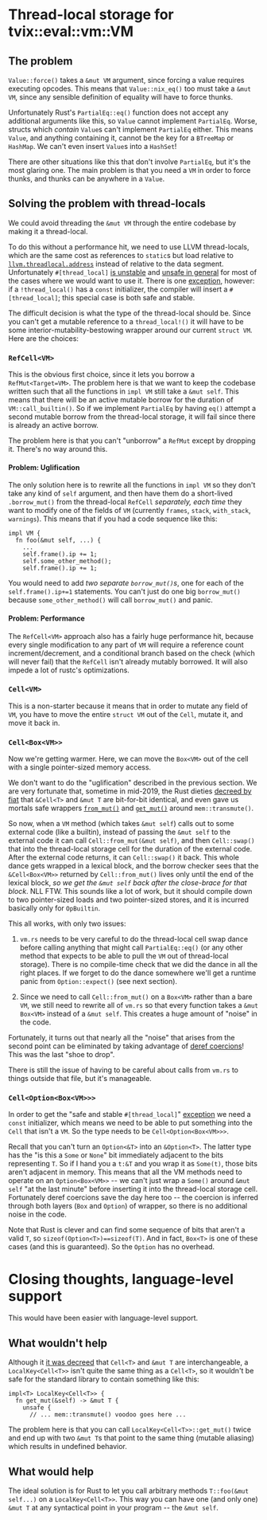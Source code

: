 # Thread-local storage for tvix::eval::vm::VM

## The problem

`Value::force()` takes a `&mut VM` argument, since forcing a value
requires executing opcodes.  This means that `Value::nix_eq()` too
must take a `&mut VM`, since any sensible definition of equality
will have to force thunks.

Unfortunately Rust's `PartialEq::eq()` function does not accept any
additional arguments like this, so `Value` cannot implement
`PartialEq`.  Worse, structs which *contain* `Value`s can't
implement `PartialEq` either.  This means `Value`, and anything
containing it, cannot be the key for a `BTreeMap` or `HashMap`.  We
can't even insert `Value`s into a `HashSet`!

There are other situations like this that don't involve `PartialEq`,
but it's the most glaring one.  The main problem is that you need a
`VM` in order to force thunks, and thunks can be anywhere in a
`Value`.

## Solving the problem with thread-locals

We could avoid threading the `&mut VM` through the entire codebase
by making it a thread-local.

To do this without a performance hit, we need to use LLVM
thread-locals, which are the same cost as references to `static`s
but load relative to
[`llvm.threadlocal.address`][threadlocal-intrinsic] instead of
relative to the data segment.  Unfortunately `#[thread_local]` [is
unstable][thread-local-unstable] and [unsafe in
general][thread-local-unsafe] for most of the cases where we would
want to use it.  There is one [exception][tls-const-init], however:
if a `!thread_local()` has a `const` initializer, the compiler will
insert a `#[thread_local]`; this special case is both safe and
stable.

The difficult decision is what the type of the thread-local should
be.  Since you can't get a mutable reference to a `thread_local!()`
it will have to be some interior-mutability-bestowing wrapper around
our current `struct VM`.  Here are the choices:

### `RefCell<VM>`

This is the obvious first choice, since it lets you borrow a
`RefMut<Target=VM>`.  The problem here is that we want to keep the
codebase written such that all the functions in `impl VM` still take
a `&mut self`.  This means that there will be an active mutable
borrow for the duration of `VM::call_builtin()`.  So if we implement
`PartialEq` by having `eq()` attempt a second mutable borrow from
the thread-local storage, it will fail since there is already an
active borrow.

The problem here is that you can't "unborrow" a `RefMut` except by
dropping it.  There's no way around this.

#### Problem: Uglification

The only solution here is to rewrite all the functions in `impl VM`
so they don't take any kind of `self` argument, and then have them
do a short-lived `.borrow_mut()` from the thread-local `RefCell`
*separately, each time* they want to modify one of the fields of
`VM` (currently `frames`, `stack`, `with_stack`, `warnings`).  This
means that if you had a code sequence like this:

```
impl VM {
  fn foo(&mut self, ...) {
    ...
    self.frame().ip += 1;
    self.some_other_method();
    self.frame().ip += 1;
```

You would need to add *two separate `borrow_mut()`s*, one for each
of the `self.frame().ip+=1` statements.  You can't just do one big
`borrow_mut()` because `some_other_method()` will call
`borrow_mut()` and panic.

#### Problem: Performance

The `RefCell<VM>` approach also has a fairly huge performance hit,
because every single modification to any part of `VM` will require a
reference count increment/decrement, and a conditional branch based
on the check (which will never fail) that the `RefCell` isn't
already mutably borrowed.  It will also impede a lot of rustc's
optimizations.

### `Cell<VM>`

This is a non-starter because it means that in order to mutate any
field of `VM`, you have to move the entire `struct VM` out of the
`Cell`, mutate it, and move it back in.

### `Cell<Box<VM>>`

Now we're getting warmer.  Here, we can move the `Box<VM>` out of
the cell with a single pointer-sized memory access.

We don't want to do the "uglification" described in the previous
section.  We are very fortunate that, sometime in mid-2019, the Rust
dieties [decreed by fiat][fiat-decree] that `&Cell<T>` and `&mut T`
are bit-for-bit identical, and even gave us mortals safe wrappers
[`from_mut()`][from_mut] and [`get_mut()`][get_mut] around
`mem::transmute()`.

So now, when a `VM` method (which takes `&mut self`) calls out to
some external code (like a builtin), instead of passing the `&mut
self` to the external code it can call `Cell::from_mut(&mut self)`,
and then `Cell::swap()` that into the thread-local storage cell for
the duration of the external code.  After the external code returns,
it can `Cell::swap()` it back.  This whole dance gets wrapped in a
lexical block, and the borrow checker sees that the `&Cell<Box<VM>>`
returned by `Cell::from_mut()` lives only until the end of the
lexical block, *so we get the `&mut self` back after the close-brace
for that block*.  NLL FTW.  This sounds like a lot of work, but it
should compile down to two pointer-sized loads and two pointer-sized
stores, and it is incurred basically only for `OpBuiltin`.

This all works, with only two issues:

1. `vm.rs` needs to be very careful to do the thread-local cell swap
   dance before calling anything that might call `PartialEq::eq()`
   (or any other method that expects to be able to pull the `VM` out
   of thread-local storage).  There is no compile-time check that we
   did the dance in all the right places.  If we forget to do the
   dance somewhere we'll get a runtime panic from `Option::expect()`
   (see next section).

2. Since we need to call `Cell::from_mut()` on a `Box<VM>` rather
   than a bare `VM`, we still need to rewrite all of `vm.rs` so that
   every function takes a `&mut Box<VM>` instead of a `&mut self`.
   This creates a huge amount of "noise" in the code.

Fortunately, it turns out that nearly all the "noise" that arises
from the second point can be eliminated by taking advantage of
[deref coercions][deref-coercions]!  This was the last "shoe to
drop".

There is still the issue of having to be careful about calls from
`vm.rs` to things outside that file, but it's manageable.

### `Cell<Option<Box<VM>>>`

In order to get the "safe and stable `#[thread_local]`"
[exception][tls-const-init] we need a `const` initializer, which
means we need to be able to put something into the `Cell` that isn't
a `VM`.  So the type needs to be `Cell<Option<Box<VM>>>`.

Recall that you can't turn an `Option<&T>` into an `&Option<T>`.
The latter type has the "is this a `Some` or `None`" bit immediately
adjacent to the bits representing `T`.  So if I hand you a `t:&T`
and you wrap it as `Some(t)`, those bits aren't adjacent in memory.
This means that all the VM methods need to operate on an
`Option<Box<VM>>` -- we can't just wrap a `Some()` around `&mut
self` "at the last minute" before inserting it into the thread-local
storage cell.  Fortunately deref coercions save the day here too --
the coercion is inferred through both layers (`Box` and `Option`) of
wrapper, so there is no additional noise in the code.

Note that Rust is clever and can find some sequence of bits that
aren't a valid `T`, so `sizeof(Option<T>)==sizeof(T)`.  And in fact,
`Box<T>` is one of these cases (and this is guaranteed).  So the
`Option` has no overhead.

# Closing thoughts, language-level support

This would have been easier with language-level support.

## What wouldn't help

Although it [it was decreed][fiat-decree] that `Cell<T>` and `&mut
T` are interchangeable, a `LocalKey<Cell<T>>` isn't quite the same
thing as a `Cell<T>`, so it wouldn't be safe for the standard
library to contain something like this:

```
impl<T> LocalKey<Cell<T>> {
  fn get_mut(&self) -> &mut T {
    unsafe {
      // ... mem::transmute() voodoo goes here ...
```

The problem here is that you can call `LocalKey<Cell<T>>::get_mut()` twice and
end up with two `&mut T`s that point to the same thing (mutable aliasing) which
results in undefined behavior.

## What would help

The ideal solution is for Rust to let you call arbitrary methods
`T::foo(&mut self...)` on a `LocalKey<Cell<T>>`.  This way you can
have one (and only one) `&mut T` at any syntactical point in your
program -- the `&mut self`.


[tls-const-init]: https://github.com/rust-lang/rust/pull/90774
[thread-local-unstable]: https://github.com/rust-lang/rust/issues/29594
[thread-local-unsafe-generally]: https://github.com/rust-lang/rust/issues/54366
[fiat-decree]: https://github.com/rust-lang/rust/issues/43038
[from_mut]: https://doc.rust-lang.org/stable/std/cell/struct.Cell.html#method.from_mut
[get_mut]: https://doc.rust-lang.org/stable/std/cell/struct.Cell.html#method.get_mut
[thread-local-unsafe]: [https://github.com/rust-lang/rust/issues/54366]
[deref-coercions]: https://doc.rust-lang.org/book/ch15-02-deref.html#implicit-deref-coercions-with-functions-and-methods
[threadlocal-intrinsic]: https://llvm.org/docs/LangRef.html#llvm-threadlocal-address-intrinsic
